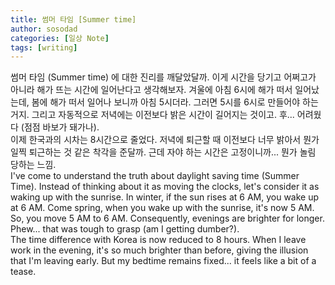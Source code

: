 ```yaml
---
title: 썸머 타임 [Summer time]
author: sosodad
categories: [일상 Note]
tags: [writing]
---
```


썸머 타임 (Summer time) 에 대한 진리를 깨달았달까. 이게 시간을 당기고 어쩌고가 아니라 해가 뜨는 시간에 일어난다고 생각해보자. 겨울에 아침 6시에 해가 떠서 일어났는데, 봄에 해가 떠서 일어나 보니까 아침 5시더라. 그러면 5시를 6시로 만들어야 하는 거지. 그리고 자동적으로 저녁에는 이전보다 밝은 시간이 길어지는 것이고. 후... 어려웠다 (점점 바보가 돼가나).  
이제 한국과의 시차는 8시간으로 줄었다. 저녁에 퇴근할 때 이전보다 너무 밝아서 뭔가 일찍 퇴근하는 것 같은 착각을 준달까. 근데 자야 하는 시간은 고정이니까... 뭔가 놀림 당하는 느낌.  
I've come to understand the truth about daylight saving time (Summer Time). Instead of thinking about it as moving the clocks, let's consider it as waking up with the sunrise. In winter, if the sun rises at 6 AM, you wake up at 6 AM. Come spring, when you wake up with the sunrise, it's now 5 AM. So, you move 5 AM to 6 AM. Consequently, evenings are brighter for longer. Phew... that was tough to grasp (am I getting dumber?).  
The time difference with Korea is now reduced to 8 hours. When I leave work in the evening, it's so much brighter than before, giving the illusion that I'm leaving early. But my bedtime remains fixed... it feels like a bit of a tease.
